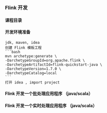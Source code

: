 ### Flink 开发
#### 课程目录
#### 开发环境准备
	jdk, maven, idea
	创建 Flink 模板工程
    ```bash
	mvn archetype:generate \
	-DarchetypeGroupId=org.apache.flink \
	-DarchetypeArtifactId=flink-quickstart-java \
	-DarchetypeVersion=1.7.0 \
	-DarchetypeCatalog=local
	```	
	打开 idea , import project
#### Flink 开发一个批处理应用程序 （java/scala）
#### Flink 开发一个实时处理应用程序 （java/scala）
